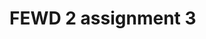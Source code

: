 # FEWD 2 assignment 3

<meta http-equiv="refresh" content="0; URL='https://bsevcik.github.io/FEWD-2-assignment-3/completed/'" />